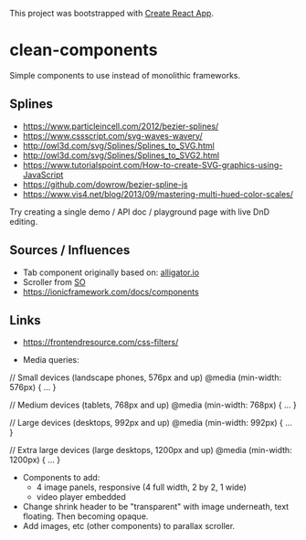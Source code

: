 This project was bootstrapped with [Create React App](https://github.com/facebook/create-react-app).

# clean-components

Simple components to use instead of monolithic frameworks.

## Splines

* https://www.particleincell.com/2012/bezier-splines/
* https://www.cssscript.com/svg-waves-wavery/
* http://owl3d.com/svg/Splines/Splines_to_SVG.html
* http://owl3d.com/svg/Splines/Splines_to_SVG2.html
* https://www.tutorialspoint.com/How-to-create-SVG-graphics-using-JavaScript
* https://github.com/dowrow/bezier-spline-js
* https://www.vis4.net/blog/2013/09/mastering-multi-hued-color-scales/

Try creating a single demo / API doc / playground page with live DnD editing.

## Sources / Influences

* Tab component originally based on: [alligator.io](https://alligator.io/react/tabs-component/)
* Scroller from [SO](https://stackoverflow.com/questions/16688545/scroll-div-over-another-div)
* https://ionicframework.com/docs/components

## Links

* https://frontendresource.com/css-filters/

* Media queries:

// Small devices (landscape phones, 576px and up)
@media (min-width: 576px) { ... }

// Medium devices (tablets, 768px and up)
@media (min-width: 768px) { ... }

// Large devices (desktops, 992px and up)
@media (min-width: 992px) { ... }

// Extra large devices (large desktops, 1200px and up)
@media (min-width: 1200px) { ... }

* Components to add:
  - 4 image panels, responsive (4 full width, 2 by 2, 1 wide)
  - video player embedded
* Change shrink header to be "transparent" with image underneath, text floating.  Then becoming opaque.
* Add images, etc (other components) to parallax scroller.
